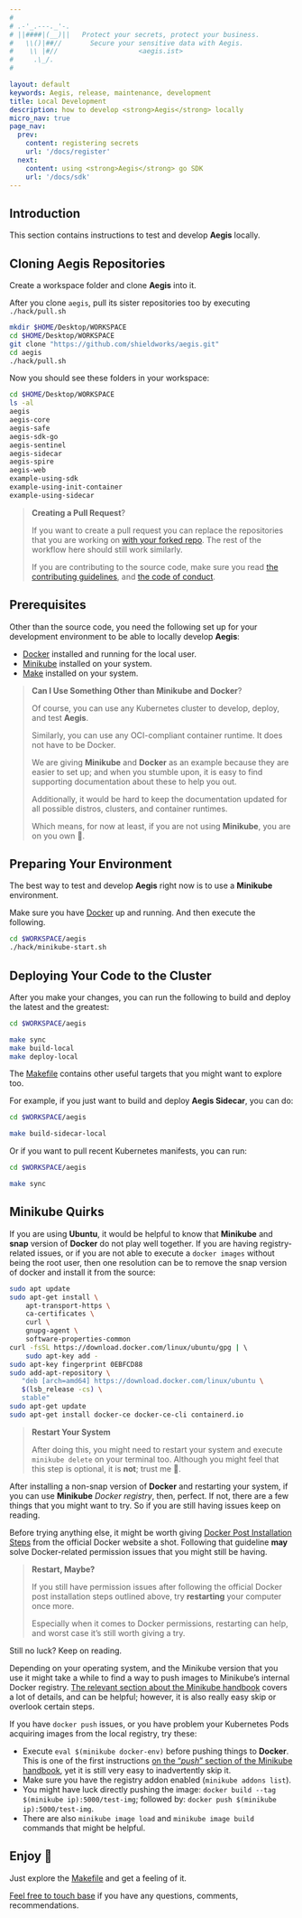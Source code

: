 ```yaml
---
#
# .-'_.---._'-.
# ||####|(__)||   Protect your secrets, protect your business.
#   \\()|##//       Secure your sensitive data with Aegis.
#    \\ |#//                    <aegis.ist>
#     .\_/.
#

layout: default
keywords: Aegis, release, maintenance, development
title: Local Development
description: how to develop <strong>Aegis</strong> locally
micro_nav: true
page_nav:
  prev:
    content: registering secrets
    url: '/docs/register'
  next:
    content: using <strong>Aegis</strong> go SDK
    url: '/docs/sdk'
---
```


## Introduction

This section contains instructions to test and develop **Aegis** locally.

## Cloning Aegis Repositories

Create a workspace folder and clone **Aegis** into it.

After you clone `aegis`, pull its sister repositories too by executing
`./hack/pull.sh`

```bash 
mkdir $HOME/Desktop/WORKSPACE
cd $HOME/Desktop/WORKSPACE
git clone "https://github.com/shieldworks/aegis.git"
cd aegis
./hack/pull.sh
```

Now you should see these folders in your workspace:

```bash
cd $HOME/Desktop/WORKSPACE
ls -al
aegis
aegis-core
aegis-safe
aegis-sdk-go
aegis-sentinel
aegis-sidecar
aegis-spire
aegis-web
example-using-sdk
example-using-init-container
example-using-sidecar
```

> **Creating a Pull Request**?
> 
> If you want to create a pull request you can replace the repositories
> that you are working on [with your forked repo][fork]. The rest of the
> workflow here should still work similarly.
> 
> If you are contributing to the source code, make sure you read
> [the contributing guidelines][contributing], and [the code of conduct][coc].

[fork]: https://docs.github.com/en/pull-requests/collaborating-with-pull-requests/working-with-forks/about-forks
[contributing]: https://github.com/shieldworks/aegis/blob/main/CONTRIBUTING.md
[coc]: https://github.com/shieldworks/aegis/blob/main/CODE_OF_CONDUCT.md

## Prerequisites

Other than the source code, you need the following set up for your development
environment to be able to locally develop **Aegis**:

* [Docker][docker] installed and running for the local user.
* [Minikube][minikube] installed on your system.
* [Make][make] installed on your system.

[minikube]: https://minikube.sigs.k8s.io/docs/
[make]: https://www.gnu.org/software/make/

> **Can I Use Something Other than Minikube and Docker**?
> 
> Of course, you can use any Kubernetes cluster to develop, deploy, and test
> **Aegis**. 
> 
> Similarly, you can use any OCI-compliant container runtime. It does not
> have to be Docker.
>
> We are giving **Minikube** and **Docker** as an example because they are
> easier to set up; and when you stumble upon, it is easy to find supporting
> documentation about these to help you out. 
> 
> Additionally, it would be hard to keep the documentation updated for all 
> possible distros, clusters, and container runtimes.
> 
> Which means, for now at least, if you are not using **Minikube**, you are
> on you own 🙂.

## Preparing Your Environment

The best way to test and develop **Aegis** right now is to use a **Minikube**
environment.

Make sure you have [Docker][docker] up and running. And then execute
the following.

```bash
cd $WORKSPACE/aegis
./hack/minikube-start.sh
```

[docker]: https://www.docker.com/

## Deploying Your Code to the Cluster

After you make your changes, you can run the following to build and deploy
the latest and the greatest:

```bash
cd $WORKSPACE/aegis

make sync
make build-local
make deploy-local
```

The [Makefile][makefile] contains other useful targets that you might want
to explore too.

For example, if you just want to build and deploy **Aegis Sidecar**, you 
can do:

```bash
cd $WORKSPACE/aegis

make build-sidecar-local
```

Or if you want to pull recent Kubernetes manifests, you can run:

```bash
cd $WORKSPACE/aegis

make sync
```

## Minikube Quirks

If you are using **Ubuntu**, it would be helpful to know that **Minikube** and
**snap** version of **Docker** do not play well together. If you are having
registry-related issues, or if you are not able to execute a `docker images`
without being the root user, then one resolution can be to remove the snap
version of docker and install it from the source:

```bash 
sudo apt update
sudo apt-get install \
    apt-transport-https \
    ca-certificates \
    curl \
    gnupg-agent \
    software-properties-common
curl -fsSL https://download.docker.com/linux/ubuntu/gpg | \ 
    sudo apt-key add -
sudo apt-key fingerprint 0EBFCD88
sudo add-apt-repository \
   "deb [arch=amd64] https://download.docker.com/linux/ubuntu \
   $(lsb_release -cs) \
   stable"
sudo apt-get update
sudo apt-get install docker-ce docker-ce-cli containerd.io
```

> **Restart Your System**
> 
> After doing this, you might need to restart your system and execute
> `minikube delete` on your terminal too. Although you might feel that this
> step is optional, it is **not**; trust me 🙂.

After installing a non-snap version of **Docker** and restarting your system, if 
you can use **Minikube** *Docker registry*, then, perfect. If not, there are
a few things that you might want to try. So if you are still having issues
keep on reading.

Before trying anything else, it might be worth giving [Docker Post Installation 
Steps][post-installation] from the official Docker website a shot. Following
that guideline **may** solve Docker-related permission issues that you might
still be having.

> **Restart, Maybe?**
> 
> If you still have permission issues after following the official Docker post
> installation steps outlined above, try **restarting** your computer once more.
>
> Especially when it comes to Docker permissions, restarting can help, 
> and worst case it’s still worth giving a try.

[post-installation]: https://docs.docker.com/engine/install/linux-postinstall/

Still no luck? Keep on reading.

Depending on your operating system, and the Minikube version that you use
it might take a while to find a way to push images to Minikube’s internal
Docker registry. [The relevant section about the Minikube handbook][minikube-push]
covers a lot of details, and can be helpful; however, it is also really easy 
skip or overlook certain steps.

If you have `docker push` issues, or you have problem your Kubernetes Pods 
acquiring images from the local registry, try these:

* Execute `eval $(minikube docker-env)` before pushing things to **Docker**. This
  is one of the first instructions [on the “*push*” section of the Minikube
  handbook][minikube-push], yet it is still very easy to inadvertently skip it.
* Make sure you have the registry addon enabled (`minikube addons list`).
* You might have luck directly pushing the image: 
  `docker build --tag $(minikube ip):5000/test-img`; followed by:
  `docker push $(minikube ip):5000/test-img`.
* There are also `minikube image load` and `minikube image build` commands
  that might be helpful.

[minikube-push]: https://minikube.sigs.k8s.io/docs/handbook/pushing/

## Enjoy 🎉

Just explore the [Makefile][makefile] and get a feeling of it.

[Feel free to touch base](/contact#community) if you have any questions, comments,
recommendations.

[makefile]: https://github.com/shieldworks/aegis/blob/main/Makefile
